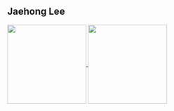 ## Jaehong Lee

<a href="https://github.com/ghd64845">
  <img align="center" src="https://github-readme-stats.vercel.app/api?username=ghd64845&show_icons=true&theme=nord&hide_border=true" style="height:180px"/>
</a>
<a href="https://github.com/ghd64845">
  <img align="center" src="https://github-readme-stats.vercel.app/api/top-langs/?username=ghd64845&layout=compact&theme=nord&hide_border=true" style="height:180px"/>
</a>
